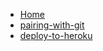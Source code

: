 
* [Home](/)
* [pairing-with-git](/instructions/pairing-with-git.md)
* [deploy-to-heroku](/instructions/deploy-to-heroku.md)


